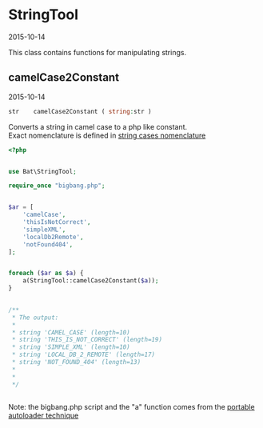 StringTool
=====================
2015-10-14



This class contains functions for manipulating strings.




camelCase2Constant
-----------
2015-10-14




```php
str    camelCase2Constant ( string:str )
```


Converts a string in camel case to a php like constant.<br>
Exact nomenclature is defined in 
[string cases nomenclature]( https://github.com/lingtalfi/ConventionGuy/blob/master/nomenclature.stringCases.eng.md )
 
 
```php
<?php


use Bat\StringTool;

require_once "bigbang.php";


$ar = [
    'camelCase',
    'thisIsNotCorrect',
    'simpleXML',
    'localDb2Remote',
    'notFound404',
];


foreach ($ar as $a) {
    a(StringTool::camelCase2Constant($a));
}
 

/**
 * The output:
 *
 * string 'CAMEL_CASE' (length=10)
 * string 'THIS_IS_NOT_CORRECT' (length=19)
 * string 'SIMPLE_XML' (length=10)
 * string 'LOCAL_DB_2_REMOTE' (length=17)
 * string 'NOT_FOUND_404' (length=13)
 * 
 * 
 */ 
 
``` 







Note: the bigbang.php script and the "a" function comes from the 
[portable autoloader technique]( https://github.com/lingtalfi/TheScientist/blob/master/convention.portableAutoloader.eng.md )